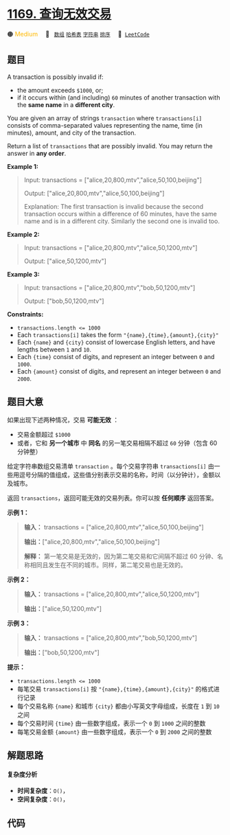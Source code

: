 # [1169. 查询无效交易](https://leetcode.com/problems/invalid-transactions)

🟠 <font color=#ffb800>Medium</font>&emsp; 🔖&ensp; [`数组`](/leetcode/outline/tag/array.md) [`哈希表`](/leetcode/outline/tag/hash-table.md) [`字符串`](/leetcode/outline/tag/string.md) [`排序`](/leetcode/outline/tag/sorting.md)&emsp; 🔗&ensp;[`LeetCode`](https://leetcode.com/problems/invalid-transactions)

## 题目

A transaction is possibly invalid if:

  * the amount exceeds `$1000`, or;
  * if it occurs within (and including) `60` minutes of another transaction with the **same name** in a **different city**.

You are given an array of strings `transaction` where `transactions[i]`
consists of comma-separated values representing the name, time (in minutes),
amount, and city of the transaction.

Return a list of `transactions` that are possibly invalid. You may return the
answer in **any order**.



**Example 1:**

> Input: transactions = ["alice,20,800,mtv","alice,50,100,beijing"]
> 
> Output: ["alice,20,800,mtv","alice,50,100,beijing"]
> 
> Explanation: The first transaction is invalid because the second transaction occurs within a difference of 60 minutes, have the same name and is in a different city. Similarly the second one is invalid too.

**Example 2:**

> Input: transactions = ["alice,20,800,mtv","alice,50,1200,mtv"]
> 
> Output: ["alice,50,1200,mtv"]

**Example 3:**

> Input: transactions = ["alice,20,800,mtv","bob,50,1200,mtv"]
> 
> Output: ["bob,50,1200,mtv"]

**Constraints:**

  * `transactions.length <= 1000`
  * Each `transactions[i]` takes the form `"{name},{time},{amount},{city}"`
  * Each `{name}` and `{city}` consist of lowercase English letters, and have lengths between `1` and `10`.
  * Each `{time}` consist of digits, and represent an integer between `0` and `1000`.
  * Each `{amount}` consist of digits, and represent an integer between `0` and `2000`.


## 题目大意

如果出现下述两种情况，交易 **可能无效** ：

  * 交易金额超过 `$1000`
  * 或者，它和 **另一个城市**  中 **同名** 的另一笔交易相隔不超过 `60` 分钟（包含 60 分钟整）

给定字符串数组交易清单 `transaction` 。每个交易字符串 `transactions[i]`
由一些用逗号分隔的值组成，这些值分别表示交易的名称，时间（以分钟计），金额以及城市。

返回 `transactions`，返回可能无效的交易列表。你可以按 **任何顺序** 返回答案。



**示例 1：**

> 
> 
> 
> 
> 
> **输入：** transactions = ["alice,20,800,mtv","alice,50,100,beijing"]
> 
> **输出：**["alice,20,800,mtv","alice,50,100,beijing"]
> 
> **解释：** 第一笔交易是无效的，因为第二笔交易和它间隔不超过 60 分钟、名称相同且发生在不同的城市。同样，第二笔交易也是无效的。

**示例 2：**

> 
> 
> 
> 
> 
> **输入：** transactions = ["alice,20,800,mtv","alice,50,1200,mtv"]
> 
> **输出：**["alice,50,1200,mtv"]
> 
> 

**示例 3：**

> 
> 
> 
> 
> 
> **输入：** transactions = ["alice,20,800,mtv","bob,50,1200,mtv"]
> 
> **输出：**["bob,50,1200,mtv"]
> 
> 



**提示：**

  * `transactions.length <= 1000`
  * 每笔交易 `transactions[i]` 按 `"{name},{time},{amount},{city}"` 的格式进行记录
  * 每个交易名称 `{name}` 和城市 `{city}` 都由小写英文字母组成，长度在 `1` 到 `10` 之间
  * 每个交易时间 `{time}` 由一些数字组成，表示一个 `0` 到 `1000` 之间的整数
  * 每笔交易金额 `{amount}` 由一些数字组成，表示一个 `0` 到 `2000` 之间的整数


## 解题思路

#### 复杂度分析

- **时间复杂度**：`O()`，
- **空间复杂度**：`O()`，

## 代码

```javascript

```